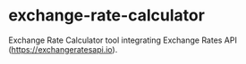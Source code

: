 # exchange-rate-calculator

Exchange Rate Calculator tool integrating Exchange Rates API (https://exchangeratesapi.io).
